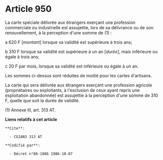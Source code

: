 # Article 950

La carte spéciale délivrée aux étrangers exerçant une profession commerciale ou industrielle est assujettie, lors de sa
délivrance ou de son renouvellement, à la perception d'une somme de (1) :

a  620 F [*montant*] lorsque sa validité est supérieure à trois ans;

b  310 F lorsque sa validité est supérieure à un an [*durée*], mais inférieure ou égale à trois ans;

c  20 F par mois, lorsque sa validité est inférieure ou égale à un an.

Les sommes ci-dessus sont réduites de moitié pour les cartes d'artisans.

La carte qui sera délivrée aux étrangers exerçant une profession agricole (propriétaires ou exploitants, à l'exclusion de
ceux ayant repris une exploitation abandonnée) est assujettie à la perception d'une somme de 310 F, quelle que soit la durée
de validité.

(1) Annexe III, art. 313 AT.

**Liens relatifs à cet article**

	**Cite**:

	  - CGIAN3 313 AT

	**Codifié par**:

	  - Décret n°86-1086 1986-10-07

